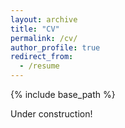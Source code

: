 ```yaml
---
layout: archive
title: "CV"
permalink: /cv/
author_profile: true
redirect_from:
  - /resume
---
```


{% include base_path %}

Under construction!

